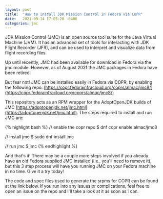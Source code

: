 ```yaml
---
layout: post
title:  "How to install JDK Mission Control in Fedora via COPR"
date:   2021-09-14 17:05:28 -0400
categories: jmc
---
```


JDK Mission Control (JMC) is an open source tool suite for the Java Virtual Machine (JVM). It has an advanced set of tools for interacting with JDK Flight Recorder (JFR), and can be used to interpret and visualize data from flight recording files.

Up until recently, JMC had been available for download in Fedora via the jmc module. However, as of August 2021 the JMC packages in Fedora have been retired.

But fear not! JMC can be installed easily in Fedora via COPR, by enabling the following repo: [https://copr.fedorainfracloud.org/coprs/almac/jmc8/](https://copr.fedorainfracloud.org/coprs/almac/jmc8/)

This repository acts as an RPM wrapper for the AdoptOpenJDK builds of JMC [https://adoptopenjdk.net/jmc.html](https://adoptopenjdk.net/jmc.html). The steps required to install and run JMC are:

{% highlight bash %}
// enable the copr repo
$ dnf copr enable almac/jmc8

// install jmc
$ sudo dnf install jmc

// run jmc
$ jmc
{% endhighlight %}

And that's it! There may be a couple more steps involved if you already have an old Fedora supplied JMC installed (i.e., you'll need to remove it), but this 3 step process will have you running JMC on your Fedora machine in no time. Give it a try today!

The code and spec files used to generate the srpms for COPR can be found at the link below. If you run into any issues or complications, feel free to open an issue on the repo and I'll take a look at it as soon as I can.
